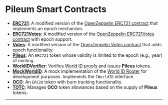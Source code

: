# Pileum Smart Contracts

- **[ERC721](src/ERC721.sol)**: A modified version of the [OpenZeppelin ERC721 contract](https://github.com/OpenZeppelin/openzeppelin-contracts/blob/v5.1.0/contracts/token/ERC721/ERC721.sol) that implements an epoch mechanism.
- **[ERC721Votes](src/ERC721Votes.sol)**: A modified version of the [OpenZeppelin ERC721Votes contract](https://github.com/OpenZeppelin/openzeppelin-contracts/blob/v5.1.0/contracts/token/ERC721/extensions/ERC721Votes.sol) with epoch support.
- **[Votes](src/Votes.sol)**: A modified version of the [OpenZeppelin Votes contract](https://github.com/OpenZeppelin/openzeppelin-contracts/blob/v5.1.0/contracts/governance/utils/Votes.sol) that adds epoch functionality.
- **[Pileus](src/Pileus.sol)**: An `ERC721` token whose validity is limited to the epoch (e.g., year) of minting.
- **[WorldIDVerifier](src/verifiers/WorldIDVerifier.sol)**: Verifies [World ID proofs](https://docs.world.org/world-id/) and issues **Pileus** tokens.
- **[MockWorldID](src/MockWorldID.sol)**: A mock implementation of the [World ID Router](https://docs.world.org/world-id/id/on-chain) for development purposes. Implements the `IWorldID` interface.
- **[OCO](src/OCO.sol)**: An `ERC20` token with burn tracking functionality.
- **[TOTC](src/TOTC.sol)**: Manages **OCO** token allowances based on the supply of **Pileus** tokens.

---
